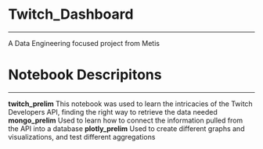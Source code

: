 # Twitch_Dashboard
<hr>
A Data Engineering focused project from Metis


# Notebook Descripitons 
<hr>
<b>twitch_prelim</b> This notebook was used to learn the intricacies of the Twitch Developers API, finding the right way to retrieve the data needed
<br>
<b>mongo_prelim</b> Used to learn how to connect the information pulled from the API into a database
<b>plotly_prelim</b> Used to create different graphs and visualizations, and test different aggregations
<br>
